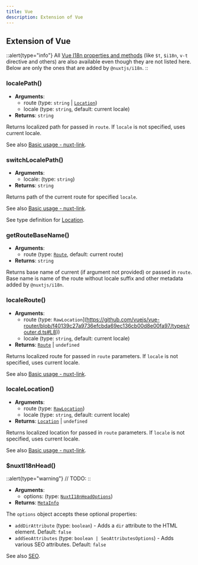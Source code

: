 ```yaml
---
title: Vue
description: Extension of Vue
---
```


## Extension of Vue

::alert{type="info"}
All [Vue I18n properties and methods](http://kazupon.github.io/vue-i18n/api/#vue-injected-methods) (like `$t`, `$i18n`, `v-t` directive and others) are also available even though they are not listed here. Below are only the ones that are added by `@nuxtjs/i18n`.
::

### localePath()

- **Arguments**:
  - route (type: `string` | [`Location`](https://github.com/vuejs/vue-router/blob/f40139c27a9736efcbda69ec136cb00d8e00fa97/types/router.d.ts#L125))
  - locale (type: `string`, default: current locale)
- **Returns**: `string`

Returns localized path for passed in `route`. If `locale` is not specified, uses current locale.

See also [Basic usage - nuxt-link](../basic-usage#nuxt-link).

### switchLocalePath()

- **Arguments**:
  - locale: (type: `string`)
- **Returns**: `string`

Returns path of the current route for specified `locale`.

See also [Basic usage - nuxt-link](../basic-usage#nuxt-link).

See type definition for [Location](https://github.com/vuejs/vue-router/blob/f40139c27a9736efcbda69ec136cb00d8e00fa97/types/router.d.ts#L125).

### getRouteBaseName()

- **Arguments**:
  - route (type: [`Route`](https://github.com/vuejs/vue-router/blob/f40139c27a9736efcbda69ec136cb00d8e00fa97/types/router.d.ts#L135), default: current route)
- **Returns**: `string`

Returns base name of current (if argument not provided) or passed in `route`. Base name is name of the route without locale suffix and other metadata added by `@nuxtjs/i18n`.

### localeRoute()

- **Arguments**:
  - route (type: `RawLocation`](https://github.com/vuejs/vue-router/blob/f40139c27a9736efcbda69ec136cb00d8e00fa97/types/router.d.ts#L8))
  - locale (type: `string`, default: current locale)
- **Returns**: [`Route`](https://github.com/vuejs/vue-router/blob/f40139c27a9736efcbda69ec136cb00d8e00fa97/types/router.d.ts#L135-L145) | `undefined`

Returns localized route for passed in `route` parameters. If `locale` is not specified, uses current locale.

See also [Basic usage - nuxt-link](../basic-usage#nuxt-link).

### localeLocation()

- **Arguments**:
  - route (type: [`RawLocation`](https://github.com/vuejs/vue-router/blob/f40139c27a9736efcbda69ec136cb00d8e00fa97/types/router.d.ts#L8))
  - locale (type: `string`, default: current locale)
- **Returns**: [`Location`](https://github.com/vuejs/vue-router/blob/f40139c27a9736efcbda69ec136cb00d8e00fa97/types/router.d.ts#L125-L133) | `undefined`

Returns localized location for passed in `route` parameters. If `locale` is not specified, uses current locale.

See also [Basic usage - nuxt-link](../basic-usage#nuxt-link).

### $nuxtI18nHead()

::alert{type="warning"}
// TODO:
::

- **Arguments**:
  - options: (type: [`NuxtI18nHeadOptions`](https://github.com/nuxt-community/i18n-module/blob/master/types/vue.d.ts))
- **Returns**: [`MetaInfo`](https://github.com/nuxt/vue-meta/blob/74182e388ad1b1977cb7217b0ade729321761403/types/vue-meta.d.ts#L173)

The `options` object accepts these optional properties:

- `addDirAttribute` (type: `boolean`) - Adds a `dir` attribute to the HTML element. Default: `false`
- `addSeoAttributes` (type: `boolean | SeoAttributesOptions`) - Adds various SEO attributes. Default: `false`

See also [SEO](../seo).
